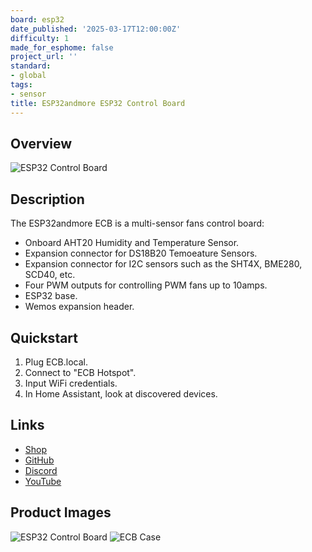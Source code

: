 ```yaml
---
board: esp32
date_published: '2025-03-17T12:00:00Z'
difficulty: 1
made_for_esphome: false
project_url: ''
standard:
- global
tags:
- sensor
title: ESP32andmore ESP32 Control Board
---
```


## Overview

![ESP32 Control Board](UT_ECB1.JPG "ECB")

## Description

The ESP32andmore ECB is a multi-sensor fans control board:
- Onboard AHT20 Humidity and Temperature Sensor.
- Expansion connector for DS18B20 Temoeature Sensors.
- Expansion connector for I2C sensors such as the SHT4X, BME280, SCD40, etc.
- Four PWM outputs for controlling PWM fans up to 10amps.
- ESP32 base.
- Wemos expansion header.

## Quickstart

1. Plug ECB.local.
2. Connect to "ECB Hotspot".
3. Input WiFi credentials.
4. In Home Assistant, look at discovered devices.

## Links

- [Shop](https://www.tindie.com/products/esp32/esp32-control-board-ver-21/)
- [GitHub](https://github.com/fpovoski/ESP32-Temperature-Monitoring-PWM-Control-Board)
- [Discord](https://discord.com/channels/1219774500510498887/1219774501013688416)
- [YouTube](https://www.youtube.com/@esp32andmore)

## Product Images

![ESP32 Control Board](UT_ECB_2.JPG "ESP32 Control Board")
![ECB Case](UT_ECB_3.png "ECB Case")